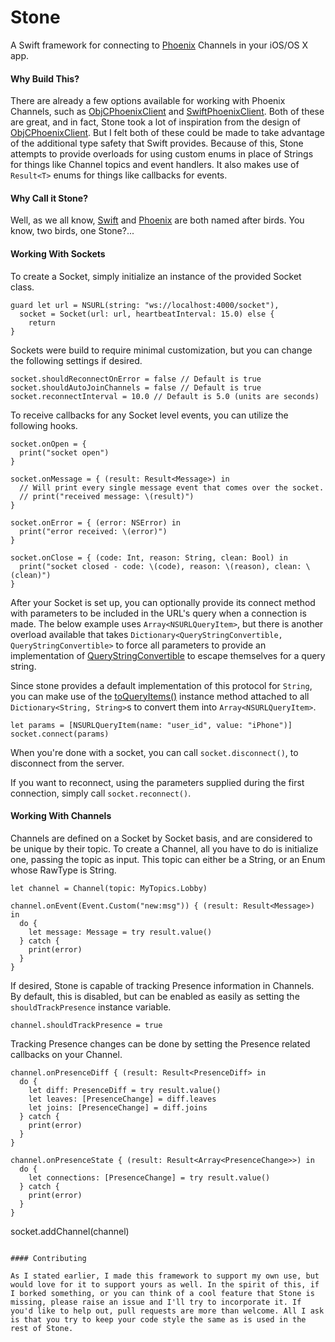# Stone

A Swift framework for connecting to [Phoenix](https://www.phoenixframework.org) Channels in your iOS/OS X app.

#### Why Build This?

There are already a few options available for working with Phoenix Channels, such as [ObjCPhoenixClient](https://github.com/livehelpnow/ObjCPhoenixClient) and [SwiftPhoenixClient](https://github.com/davidstump/SwiftPhoenixClient). Both of these are great, and in fact, Stone took a lot of inspiration from the design of [ObjCPhoenixClient](https://github.com/livehelpnow/ObjCPhoenixClient). But I felt both of these could be made to take advantage of the additional type safety that Swift provides. Because of this, Stone attempts to provide overloads for using custom enums in place of Strings for things like Channel topics and event handlers. It also makes use of `Result<T>` enums for things like callbacks for events.

#### Why Call it Stone?

Well, as we all know, [Swift](https://swift.org) and [Phoenix](https://www.phoenixframework.org) are both named after birds. You know, two birds, one Stone?...

#### Working With Sockets

To create a Socket, simply initialize an instance of the provided Socket class.

```{swift}
guard let url = NSURL(string: "ws://localhost:4000/socket"),
  socket = Socket(url: url, heartbeatInterval: 15.0) else {
    return
}
```

Sockets were build to require minimal customization, but you can change the following settings if desired.

```{swift}
socket.shouldReconnectOnError = false // Default is true
socket.shouldAutoJoinChannels = false // Default is true
socket.reconnectInterval = 10.0 // Default is 5.0 (units are seconds)
```

To receive callbacks for any Socket level events, you can utilize the following hooks.

```{swift}
socket.onOpen = {
  print("socket open")
}

socket.onMessage = { (result: Result<Message>) in
  // Will print every single message event that comes over the socket.
  // print("received message: \(result)")
}

socket.onError = { (error: NSError) in
  print("error received: \(error)")
}

socket.onClose = { (code: Int, reason: String, clean: Bool) in
  print("socket closed - code: \(code), reason: \(reason), clean: \(clean)")
}
```

After your Socket is set up, you can optionally provide its connect method with parameters to be included in the URL's query when a connection is made. The below example uses `Array<NSURLQueryItem>`, but there is another overload available that takes `Dictionary<QueryStringConvertible, QueryStringConvertible>` to force all parameters to provide an implementation of [QueryStringConvertible](https://github.com/Tethr-Technologies-Inc/Stone/blob/master/Stone/Stone/QueryStringConvertible.swift) to escape themselves for a query string.

Since stone provides a default implementation of this protocol for `String`, you can make use of the [toQueryItems()](https://github.com/Tethr-Technologies-Inc/Stone/blob/master/Stone/Stone/Extensions.swift#L25) instance method attached to all `Dictionary<String, String>`s to convert them into `Array<NSURLQueryItem>`.

```{swift}
let params = [NSURLQueryItem(name: "user_id", value: "iPhone")]
socket.connect(params)
```

When you're done with a socket, you can call `socket.disconnect()`, to disconnect from the server.

If you want to reconnect, using the parameters supplied during the first connection, simply call `socket.reconnect()`.

#### Working With Channels

Channels are defined on a Socket by Socket basis, and are considered to be unique by their topic. To create a Channel, all you have to do is initialize one, passing the topic as input. This topic can either be a String, or an Enum whose RawType is String.

```{swift}
let channel = Channel(topic: MyTopics.Lobby)
```

```{swift}
channel.onEvent(Event.Custom("new:msg")) { (result: Result<Message>) in
  do {
    let message: Message = try result.value()
  } catch {
    print(error)
  }
}
```

If desired, Stone is capable of tracking Presence information in Channels. By default, this is disabled, but can be enabled as easily as setting the `shouldTrackPresence` instance variable.

```{swift}
channel.shouldTrackPresence = true
```

Tracking Presence changes can be done by setting the Presence related callbacks on your Channel.

```{swift}
channel.onPresenceDiff { (result: Result<PresenceDiff> in
  do {
    let diff: PresenceDiff = try result.value()
    let leaves: [PresenceChange] = diff.leaves
    let joins: [PresenceChange] = diff.joins
  } catch {
    print(error)
  }
}

channel.onPresenceState { (result: Result<Array<PresenceChange>>) in
  do {
    let connections: [PresenceChange] = try result.value()
  } catch {
    print(error)
  }
}
```

socket.addChannel(channel)
```

#### Contributing

As I stated earlier, I made this framework to support my own use, but would love for it to support yours as well. In the spirit of this, if I borked something, or you can think of a cool feature that Stone is missing, please raise an issue and I'll try to incorporate it. If you'd like to help out, pull requests are more than welcome. All I ask is that you try to keep your code style the same as is used in the rest of Stone.
